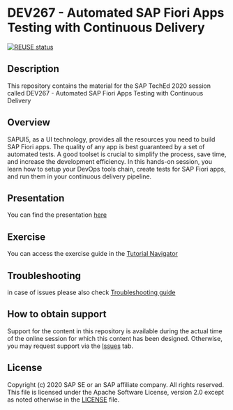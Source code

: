 # DEV267 - Automated SAP Fiori Apps Testing with​ Continuous Delivery

[![REUSE status](https://api.reuse.software/badge/github.com/SAP-samples/teched2020-DEV267)](https://api.reuse.software/info/github.com/SAP-samples/teched2020-DEV267)

## Description

This repository contains the material for the SAP TechEd 2020 session called DEV267 - Automated SAP Fiori Apps Testing with​ Continuous Delivery

## Overview
SAPUI5, as a UI technology, provides all the resources you need to build SAP Fiori apps. The quality of any app is best guaranteed by a set of automated tests. A good toolset is crucial to simplify the process, save time, and increase the development efficiency. In this hands-on session, you learn how to setup your DevOps tools chain, create tests for SAP Fiori apps, and run them in your continuous delivery pipeline.

## Presentation
You can find the presentation [here](DEV267.pdf)

## Exercise
You can access the exercise guide in the [Tutorial Navigator](https://developers.sap.com/tutorials/cp-uiveri5-cap.html)

## Troubleshooting
in case of issues please also check [Troubleshooting guide](troubleshooting.md)
## How to obtain support

Support for the content in this repository is available during the actual time of the online session for which this content has been designed. Otherwise, you may request support via the [Issues](../../issues) tab.

## License
Copyright (c) 2020 SAP SE or an SAP affiliate company. All rights reserved. This file is licensed under the Apache Software License, version 2.0 except as noted otherwise in the [LICENSE](LICENSES/Apache-2.0.txt) file.
